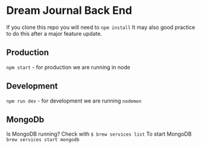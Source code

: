 # Dream Journal Back End
If you clone this repo you will need to `npm install`
It may also good practice to do this after a major feature update.

## Production
`npm start` - for production we are running in node

## Development
`npm run dev` - for development we are running `nodemon`

## MongoDb
Is MongoDB running?  Check with `$ brew services list`
To start MongoDB `brew services start mongodb`
